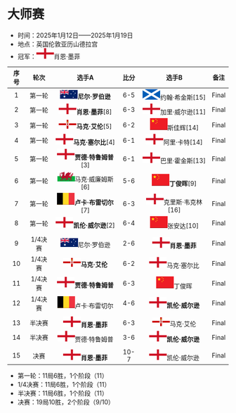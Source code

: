 # 大师赛

- 时间：2025年1月12日——2025年1月19日
- 地点：英国伦敦亚历山德拉宫
- 冠军：![](../img/england.png)肖恩·墨菲
  
| 序号 |   轮次  |                    选手A                       |  比分  |                   选手B                      |     备注     |
| :--: | :-----: | :-------------------------------------------: | :---: | :------------------------------------------: | :----------: |
|  1   | 第一轮  | ![](../img/australia.png)**尼尔·罗伯逊**       |  6-5  | ![](../img/scotland.png)约翰·希金斯[15]       | Final        |
|  2   | 第一轮  | ![](../img/england.png)**肖恩·墨菲**[8]        |  6-3  | ![](../img/england.png)加里·威尔逊[11]        | Final        |
|  3   | 第一轮  | ![](../img/north_ireland.png)**马克·艾伦**[5]  |  6-2  | ![](../img/china.png)斯佳辉[14]               | Final        |
|  4   | 第一轮  | ![](../img/england.png)**马克·塞尔比**[4]      |  6-1  | ![](../img/england.png)阿里·卡特[14]          | Final        |
|  5   | 第一轮  | ![](../img/england.png)**贾德·特鲁姆普**[3]    |  6-1  | ![](../img/england.png)巴里·霍金斯[13]        | Final        |
|  6   | 第一轮  | ![](../img/wales.png)马克·威廉姆斯[6]           |  5-6  | ![](../img/china.png)**丁俊晖**[9]           | Final        |
|  7   | 第一轮  | ![](../img/belgium.png)**卢卡·布雷切尔**[7]    |  6-3  | ![](../img/england.png)克里斯·韦克林[16]       | Final        |
|  8   | 第一轮  | ![](../img/england.png)**凯伦·威尔逊**[2]      |  6-4  | ![](../img/china.png)张安达[10]               | Final        |
|      |        |                                                |       |                                              |              |
|  9   | 1/4决赛 | ![](../img/australia.png)尼尔·罗伯逊           |  2-6  | ![](../img/england.png)**肖恩·墨菲**          | Final        |
|  10  | 1/4决赛 | ![](../img/north_ireland.png)**马克·艾伦**     |  6-2  | ![](../img/england.png)马克·塞尔比            | Final        |
|  11  | 1/4决赛 | ![](../img/england.png)**贾德·特鲁姆普**       |  6-3  | ![](../img/china.png)丁俊晖                   | Final        |
|  12  | 1/4决赛 | ![](../img/belgium.png)卢卡·布雷切尔           |  4-6  | ![](../img/england.png)**凯伦·威尔逊**        | Final        |
|      |        |                                                |       |                                              |              |
|  13  | 半决赛  | ![](../img/england.png)**肖恩·墨菲**           |  6-3  | ![](../img/north_ireland.png)马克·艾伦        | Final        |
|  14  | 半决赛  | ![](../img/england.png)贾德·特鲁姆普            |  3-6  | ![](../img/england.png)**凯伦·威尔逊**       | Final        |
|      |        |                                                |       |                                              |              |
|  15  | 决赛    | ![](../img/england.png)**肖恩·墨菲**           | 10-7  | ![](../img/england.png)凯伦·威尔逊            | Final        |

- 第一轮：11局6胜，1个阶段（11）
- 1/4决赛：11局6胜，1个阶段（11）
- 半决赛：11局6胜，1个阶段（11）
- 决赛：19局10胜，2个阶段（9/10）